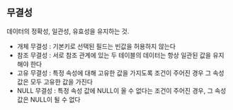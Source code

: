 ## 무결성

데이터의 정확성, 일관성, 유효성을 유지하는 것.

- 개체 무결성 : 기본키로 선택된 필드는 빈값을 허용하지 않는다
- 참조 무결성 : 서로 참조 관계에 있는 두 테이블의 데이터는 항상 일관된 값을 유지해야 한다
- 고유 무결성 : 특정 속성에 대해 고유한 값을 가지도록 조건이 주어진 경우 그 속성 값은 모두 고유한 값을 가진다
- NULL 무결성 : 특정 속성 값에 NULL이 올 수 없다는 조건이 주어진 경우, 그 속성 값은 NULL이 될 수 없다
